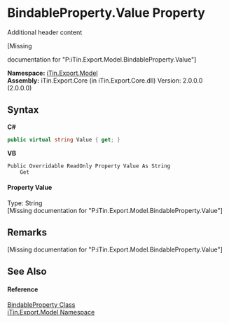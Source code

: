 # BindableProperty.Value Property 
Additional header content 

\[Missing <summary> documentation for "P:iTin.Export.Model.BindableProperty.Value"\]

**Namespace:**&nbsp;<a href="N_iTin_Export_Model">iTin.Export.Model</a><br />**Assembly:**&nbsp;iTin.Export.Core (in iTin.Export.Core.dll) Version: 2.0.0.0 (2.0.0.0)

## Syntax

**C#**<br />
``` C#
public virtual string Value { get; }
```

**VB**<br />
``` VB
Public Overridable ReadOnly Property Value As String
	Get
```


#### Property Value
Type: String<br />\[Missing <value> documentation for "P:iTin.Export.Model.BindableProperty.Value"\]

## Remarks
\[Missing <remarks> documentation for "P:iTin.Export.Model.BindableProperty.Value"\]

## See Also


#### Reference
<a href="T_iTin_Export_Model_BindableProperty">BindableProperty Class</a><br /><a href="N_iTin_Export_Model">iTin.Export.Model Namespace</a><br />